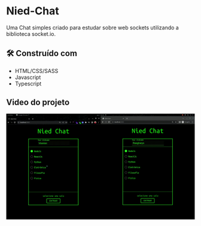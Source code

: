 # Nied-Chat

Uma Chat simples criado para estudar sobre web sockets utilizando a biblioteca socket.io.

## 🛠️ Construído com
 - HTML/CSS/SASS
 - Javascript
 - Typescript


## Video do projeto

![Video do Projeto](./chat.gif)

